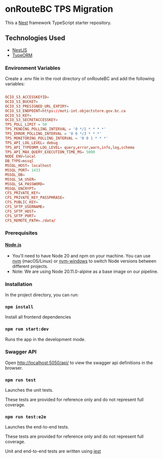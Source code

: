 #  onRouteBC TPS Migration

This a [Nest](https://github.com/nestjs/nest) framework TypeScript starter repository.

## Technologies Used
- [NestJS](https://nestjs.com/)
- [TypeORM](https://typeorm.io/)

### Environment Variables

Create a .env file in the root directory of onRouteBC and add the following variables:

```conf

OCIO_S3_ACCESSKEYID=
OCIO_S3_BUCKET=
OCIO_S3_PRESIGNED_URL_EXPIRY=
OCIO_S3_ENDPOINT=https://moti-int.objectstore.gov.bc.ca
OCIO_S3_KEY=
OCIO_S3_SECRETACCESSKEY=
TPS_POLL_LIMIT = 50
TPS_PENDING_POLLING_INTERVAL = '0 */1 * * * *'
TPS_ERROR_POLLING_INTERVAL = '0 0 */3 * * *'
TPS_MONITORING_POLLING_INTERVAL = '0 0 1 * * *'
TPS_API_LOG_LEVEL= debug
TPS_API_TYPEORM_LOG_LEVEL= query,error,warn,info,log,schema
TPS_API_MAX_QUERY_EXECUTION_TIME_MS= 5000
NODE_ENV=local
DB_TYPE=mssql
MSSQL_HOST= localhost
MSSQL_PORT= 1433
MSSQL_DB=
MSSQL_SA_USER=
MSSQL_SA_PASSWORD=
MSSQL_ENCRYPT=
CFS_PRIVATE_KEY=
CFS_PRIVATE_KEY_PASSPHRASE=
CFS_PUBLIC_KEY=
CFS_SFTP_USERNAME=
CFS_SFTP_HOST=
CFS_SFTP_PORT=
CFS_REMOTE_PATH=./data/

```


### Prerequisites

#### [Node.js](https://nodejs.org/en/)

- You’ll need to have Node 20 and npm on your machine. You can use [nvm](https://github.com/nvm-sh/nvm#installation) (macOS/Linux) or [nvm-windows](https://github.com/coreybutler/nvm-windows#node-version-manager-nvm-for-windows) to switch Node versions between different projects.
- Note: We are using Node 20.11.0-alpine as a base image on our pipeline.

### Installation

In the project directory, you can run:

### `npm install`

Install all frontend dependencies

### `npm rum start:dev`

Runs the app in the development mode.

### Swagger API
Open [http://localhost:5050/api/](http://localhost:5050/api) to view the swagger api definitions in the browser.

### `npm run test`

Launches the unit tests.

These tests are provided for reference only and do not represent full coverage.

### `npm run test:e2e`

Launches the end-to-end tests.

These tests are provided for reference only and do not represent full coverage.

Unit and end-to-end tests are written using [jest](https://jestjs.io/)

